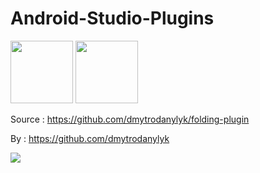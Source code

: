 # Android-Studio-Plugins

<img src="http://www.eightbitdreams.com/wp-content/uploads/2015/05/android-studio-logo.png" height=100 >
<img src="http://icons.iconarchive.com/icons/vladgohn/adobe-folders/512/plugin-folder-icon.png" height=100 width=100 >



Source : https://github.com/dmytrodanylyk/folding-plugin

By : https://github.com/dmytrodanylyk

<img src="https://github.com/dmytrodanylyk/folding-plugin/blob/master/screenshots/Preview.png?raw=true" />
